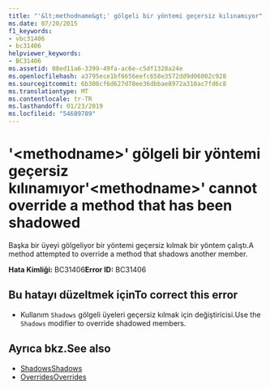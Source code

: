```yaml
---
title: "'&lt;methodname&gt;' gölgeli bir yöntemi geçersiz kılınamıyor"
ms.date: 07/20/2015
f1_keywords:
- vbc31406
- bc31406
helpviewer_keywords:
- BC31406
ms.assetid: 08ed11a6-3399-49fa-ac6e-c5df1328a24e
ms.openlocfilehash: a3795ece1bf6656eefc658e3572dd9d06002c928
ms.sourcegitcommit: 6b308cf6d627d78ee36dbbae8972a310ac7fd6c8
ms.translationtype: MT
ms.contentlocale: tr-TR
ms.lasthandoff: 01/23/2019
ms.locfileid: "54689789"
---
```

# <a name="ltmethodnamegt-cannot-override-a-method-that-has-been-shadowed"></a><span data-ttu-id="1a4fa-102">'&lt;methodname&gt;' gölgeli bir yöntemi geçersiz kılınamıyor</span><span class="sxs-lookup"><span data-stu-id="1a4fa-102">'&lt;methodname&gt;' cannot override a method that has been shadowed</span></span>
<span data-ttu-id="1a4fa-103">Başka bir üyeyi gölgeliyor bir yöntemi geçersiz kılmak bir yöntem çalıştı.</span><span class="sxs-lookup"><span data-stu-id="1a4fa-103">A method attempted to override a method that shadows another member.</span></span>  
  
 <span data-ttu-id="1a4fa-104">**Hata Kimliği:** BC31406</span><span class="sxs-lookup"><span data-stu-id="1a4fa-104">**Error ID:** BC31406</span></span>  
  
## <a name="to-correct-this-error"></a><span data-ttu-id="1a4fa-105">Bu hatayı düzeltmek için</span><span class="sxs-lookup"><span data-stu-id="1a4fa-105">To correct this error</span></span>  
  
-   <span data-ttu-id="1a4fa-106">Kullanım `Shadows` gölgeli üyeleri geçersiz kılmak için değiştiricisi.</span><span class="sxs-lookup"><span data-stu-id="1a4fa-106">Use the `Shadows` modifier to override shadowed members.</span></span>  
  
## <a name="see-also"></a><span data-ttu-id="1a4fa-107">Ayrıca bkz.</span><span class="sxs-lookup"><span data-stu-id="1a4fa-107">See also</span></span>
- [<span data-ttu-id="1a4fa-108">Shadows</span><span class="sxs-lookup"><span data-stu-id="1a4fa-108">Shadows</span></span>](../../visual-basic/language-reference/modifiers/shadows.md)
- [<span data-ttu-id="1a4fa-109">Overrides</span><span class="sxs-lookup"><span data-stu-id="1a4fa-109">Overrides</span></span>](../../visual-basic/language-reference/modifiers/overrides.md)
